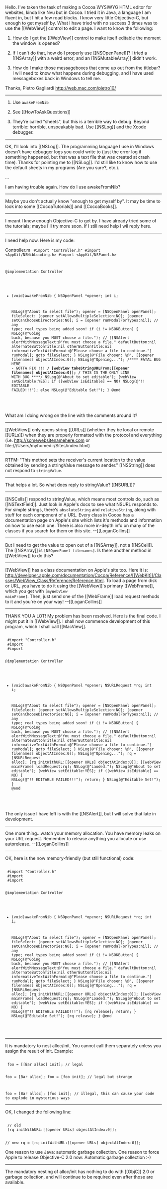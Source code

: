 Hello. I've taken the task of making a Cocoa WYSIWYG HTML editor for websites, kinda like Nvu but in Cocoa. I tried it in Java, a language I am fluent in, but I hit a  few road blocks. I know very little Objective-C, but enough to get myself by. What I have tried with no success 3 times was to use the [[WebView]] control to edit a page. I want to know the following:


1) How do I get the [[WebView]] control to make itself editable the moment the window is opened?

2) If I can't do that, how do I properly use [[NSOpenPanel]]? I tried a [[NSArray]] with a weird error; and an [[NSMutableArray]] didn't work.

3) How do I make those messageboxes that come up out from the titlebar? I will need to know what happens during debugging, and I have used messageboxes back in Windows to tell me.  


Thanks, Pietro Gagliardi <http://web.mac.com/pietro10/>

----
1) Use <code>awakeFromNib</code>

2) See [[HowToAskQuestions]]

3) They're called "sheets", but this is a terrible way to debug. Beyond terrible: horrible, unspeakably bad. Use [[NSLog]] and the Xcode debugger.

----
OK, I'll look into [[NSLog]]. The programming language I use in Windows doesn't have debugger logs you could write to (just the error log if something happened, but that was a text file that was created at crash time). Thanks for pointing me to [[NSLog]]. I'd still like to know how to use the default sheets in my programs (Are you sure?, etc.).

...

I am having trouble again. How do I use awakeFromNib?

----
Maybe you don't actually know "enough to get myself by". It may be time to look into some [[CocoaTutorials]] and [[CocoaBooks]].

----
I meant I knew enough Objective-C to get by. I have already tried some of the tutorials; maybe I'll try more soon. If I still need help I wil reply here.

----
I need help now. Here is my code:

Controller.m
<code>
 #import "Controller.h"
 #import <AppKit/NSNibLoading.h>
 #import <AppKit/NSPanel.h>
 
 @implementation Controller
 - (void)awakeFromNib
 {
 	NSOpenPanel *opener;
 	int i;
 
 	NSLog(@"About to select file");
 	opener = [NSOpenPanel openPanel];
 fileSelect:
 	[opener setAllowsMultipleSelection:NO];
 	[opener setCanChooseDirectories:NO];
 	i = [opener runModalForTypes:nil]; // any type; real types being added soon!
 	if (i != NSOKButton) {
 		NSLog(@"Going back, because you MUST choose a file.");
 //		[[NSAlert alertWithMessageText:@"You must choose a file." defaultButton:nil alternateButtonTitle:nil otherButtonTitle:nil informativeTextWithFormat:@"Please choose a file to continue."] runModal];
 		goto fileSelect;
 	}
 	NSLog(@"File chosen: %@", [[opener filenames] objectAtIndex:0]);
 	NSLog(@"Opening...");
 	/**** FATAL BUG HERE - GOTTA FIX !!! ****/
 	[webView takeStringURLFrom:[[opener filenames] objectAtIndex:0]];
 	/**** THIS IS THE ONLY LINE WITH BUG ****/
 	NSLog(@"About to set editable");
 	[webView setEditable:YES];
 	if ([webView isEditable] == NO)
 		NSLog(@"!! EDITABLE FAILED!!!");
 	else
 		NSLog(@"Editable Set!");
 }
 @end
</code>

What am I doing wrong on the line with the comments around it?

----
[[WebView]] only opens string [[URLs]] (whether they be local or remote [[URLs]]) when they are properly formatted with the protocol and everything (i.e. http://somewebsitenamehere.com or file:///Users/myhomedir/Sites/index.html)

----
RTFM: "This method sets the receiver's current location to the value obtained by sending a stringValue message to sender." [[NSString]] does not respond to <code>stringValue</code>.

----
That helps a lot. So what does reply to stringValue? [[NSURL]]?

----
[[NSCells]] respond to stringValue, which means most controls do, such as [[NSTextField]]. Just look in Apple's docs to see what NSURL responds to. For simple strings, there's <code>absoluteString</code> and <code>relativeString</code>, along with stuff for each component of a URL. Every class in Cocoa has a documentation page on Apple's site which lists it's methods and information on how to use each one. There is also more in-depth info on many of the classes if you search for them on this site. --[[LoganCollins]]

----
But I need to get the value to open out of a [[NSArray]], not a [[NSCell]]. The [[NSArray]] is <code>[NSOpenPanel filenames]</code>. Is there another method in [[WebView]] to do this?

----
[[WebView]] has a class documentation on Apple's site too. Here it is: http://developer.apple.com/documentation/Cocoa/Reference/[[WebKit]]/Classes/WebView_Class/Reference/Reference.html. To load a page from disk or URL, you have to do it using the [[WebView]]'s primary [[WebFrame]], which you get with <code>[myWebView mainFrame]</code>. Then, just send one of the [[WebFrame]] load request methods to it and you're on your way! --[[LoganCollins]]

----
THANK YOU A LOT! My problem has been resolved. Here is the final code. I might put it in [[WebView]]. I shall now commence development of this program, which I shall call [[MacView]].

<code>
 #import "Controller.h"
 #import <AppKit/NSNibLoading.h>
 #import <AppKit/NSPanel.h>
 
 @implementation Controller
 - (void)awakeFromNib
 {
 	NSOpenPanel *opener;
 	NSURLRequest *rq;
 	int i;
 
 	NSLog(@"About to select file");
 	opener = [NSOpenPanel openPanel];
 fileSelect:
 	[opener setAllowsMultipleSelection:NO];
 	[opener setCanChooseDirectories:NO];
 	i = [opener runModalForTypes:nil]; // any type; real types being added soon!
 	if (i != NSOKButton) {
 		NSLog(@"Going back, because you MUST choose a file.");
 //		[[NSAlert alertWithMessageText:@"You must choose a file." defaultButton:nil alternateButtonTitle:nil otherButtonTitle:nil informativeTextWithFormat:@"Please choose a file to continue."] runModal];
 		goto fileSelect;
 	}
 	NSLog(@"File chosen: %@", [[opener filenames] objectAtIndex:0]);
 	NSLog(@"Opening...");
 	rq = [NSURLRequest alloc];
 	[rq initWithURL:[[opener URLs] objectAtIndex:0]];
 	[[webView mainFrame] loadRequest:rq];
 	NSLog(@"Laoded.");
 	NSLog(@"About to set editable");
 	[webView setEditable:YES];
 	if ([webView isEditable] == NO) {
 		NSLog(@"!! EDITABLE FAILED!!!");
 		return;
 	}
 	NSLog(@"Editable Set!");
 }
 @end
</code>

The only issue I have left is with the [[NSAlert]], but I will solve that late in development.

----
One more thing...watch your memory allocation. You have memory leaks on your URL request. Remember to release anything you allocate or use autorelease. --[[LoganCollins]]

----
OK, here is the now memory-friendly (but still functional) code:

<code>
 #import "Controller.h"
 #import <AppKit/NSNibLoading.h>
 #import <AppKit/NSPanel.h>
 
 @implementation Controller
 - (void)awakeFromNib
 {
 	NSOpenPanel *opener;
 	NSURLRequest *rq;
 	int i;
 
 	NSLog(@"About to select file");
 	opener = [NSOpenPanel openPanel];
 fileSelect:
 	[opener setAllowsMultipleSelection:NO];
 	[opener setCanChooseDirectories:NO];
 	i = [opener runModalForTypes:nil]; // any type; real types being added soon!
 	if (i != NSOKButton) {
 		NSLog(@"Going back, because you MUST choose a file.");
 //		[[NSAlert alertWithMessageText:@"You must choose a file." defaultButton:nil alternateButtonTitle:nil otherButtonTitle:nil informativeTextWithFormat:@"Please choose a file to continue."] runModal];
 		goto fileSelect;
 	}
 	NSLog(@"File chosen: %@", [[opener filenames] objectAtIndex:0]);
 	NSLog(@"Opening...");
 	rq = [NSURLRequest alloc];
 	[rq initWithURL:[[opener URLs] objectAtIndex:0]];
 	[[webView mainFrame] loadRequest:rq];
 	NSLog(@"Loaded.");
 	NSLog(@"About to set editable");
 	[webView setEditable:YES];
 	if ([webView isEditable] == NO) {
 		NSLog(@"!! EDITABLE FAILED!!!");
 		[rq release];
 		return;
 	}
 	NSLog(@"Editable Set!");
 	[rq release];
 }
 @end
</code>

----
It is mandatory to nest alloc/init. You cannot call them separately unless you assign the result of init. Example:

<code>
 foo = [[Bar alloc] init]; // legal
 
 foo = [Bar alloc];
 foo = [foo init]; // legal but strange
 
 foo = [Bar alloc];
 [foo init]; // illegal, this can cause your code to explode in mysterious ways
</code>

----
OK, I changed the following line:

<code>
 // old
 [rq initWithURL:[[opener URLs] objectAtIndex:0]];
 
 // new
 rq = [rq initWithURL:[[opener URLs] objectAtIndex:0]];
</code>

One reason to use Java: automatic garbage collection.
One reason to force Apple to release Objective-C 2.0 now: Automatic garbage collection :-)

----
The mandatory nesting of alloc/init has nothing to do with [[ObjC]] 2.0 or garbage collection, and will continue to be required even after those are available.